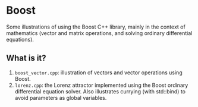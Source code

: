 # Boost
Some illustrations of using the Boost C++ library, mainly in the
context of mathematics (vector and matrix operations, and solving
ordinary differential equations).

## What is it?
1. `boost_vector.cpp`: illustration of vectors and vector operations
    using Boost.
1. `lorenz.cpp`: the Lorenz attractor implemented using the Boost
    ordinary differential equation solver.  Also illustrates
    currying (with std::bind) to avoid parameters as global
    variables.
